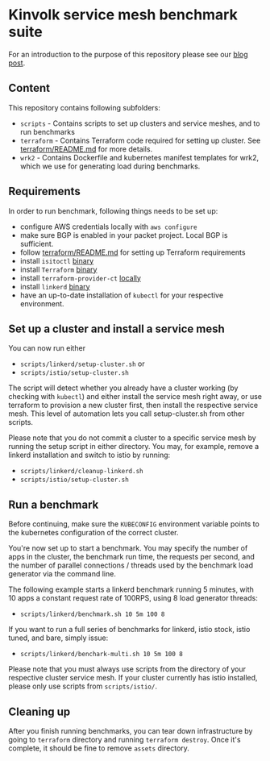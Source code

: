# Kinvolk service mesh benchmark suite

For an introduction to the purpose of this repository please see our [blog post](https://kinvolk.io/blog/2019/05/kubernetes-service-mesh-benchmarking/).

## Content

This repository contains following subfolders:

* `scripts` - Contains scripts to set up clusters and service meshes, and to run benchmarks
* `terraform` - Contains Terraform code required for setting up cluster. See [terraform/README.md](terraform/README.md) for more details.
* `wrk2` - Contains Dockerfile and kubernetes manifest templates for wrk2, which we use for generating load during benchmarks.

## Requirements

In order to run benchmark, following things needs to be set up:
* configure AWS credentials locally with `aws configure`
* make sure BGP is enabled in your packet project. Local BGP is sufficient.
* follow [terraform/README.md](terraform/README.md) for setting up Terraform requirements
* install `isitoctl` [binary](https://istio.io/docs/setup/kubernetes/download/)
* install `Terraform` [binary](https://learn.hashicorp.com/terraform/getting-started/install.html)
* install `terraform-provider-ct` [locally](https://github.com/poseidon/terraform-provider-ct/blob/master/README.md#install)
* install `linkerd` [binary](https://linkerd.io/2/getting-started/)
* have an up-to-date installation of `kubectl` for your respective environment.

## Set up a cluster and install a service mesh

You can now run either
* `scripts/linkerd/setup-cluster.sh`
or
* `scripts/istio/setup-cluster.sh`

The script will detect whether you already have a cluster working (by checking
with `kubectl`) and either install the service mesh right away, or use
terraform to provision a new cluster first, then install the respective service
mesh.  This level of automation lets you call setup-cluster.sh from other scripts.

Please note that you do not commit a cluster to a specific service mesh by
running the setup script in either directory. You may, for example, remove a
linkerd installation and switch to istio by running:
* `scripts/linkerd/cleanup-linkerd.sh`
* `scripts/istio/setup-cluster.sh`

## Run a benchmark

Before continuing, make sure the `KUBECONFIG` environment variable points to
the kubernetes configuration of the correct cluster.

You're now set up to start a benchmark. You may specify the number of apps in
the cluster, the benchmark run time, the requests per second, and the number of
parallel connections / threads used by the benchmark load generator via the
command line.

The following example starts a linkerd benchmark running 5 minutes, with 10
apps a constant request rate of 100RPS, using 8 load generator threads:
* `scripts/linkerd/benchmark.sh 10 5m 100 8`

If you want to run a full series of benchmarks for linkerd, istio stock, istio
tuned, and bare, simply issue:
* `scripts/linkerd/benchark-multi.sh 10 5m 100 8`

Please note that you must always use scripts from the directory of your
respective cluster service mesh. If your cluster currently has istio installed,
please only use scripts from `scripts/istio/`.

## Cleaning up

After you finish running benchmarks, you can tear down infrastructure by going to `terraform` directory and running `terraform destroy`.
Once it's complete, it should be fine to remove `assets` directory.
